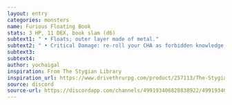 ```yaml
---
layout: entry
categories: monsters
name: Furious Floating Book
stats: 3 HP, 11 DEX, book slam (d6)
subtext1: " • Floats; outer layer made of metal."
subtext2: " • Critical Damage: re-roll your CHA as forbidden knowledge is literally hammered into your head."
subtext3:
subtext4:
author: yochaigal
inspiration: From The Stygian Library
inspiration_url: https://www.drivethrurpg.com/product/257113/The-Stygian-Library
source: discord
source-url: https://discordapp.com/channels/499193406828838922/499193406828838924/685533964840075309
---
```

